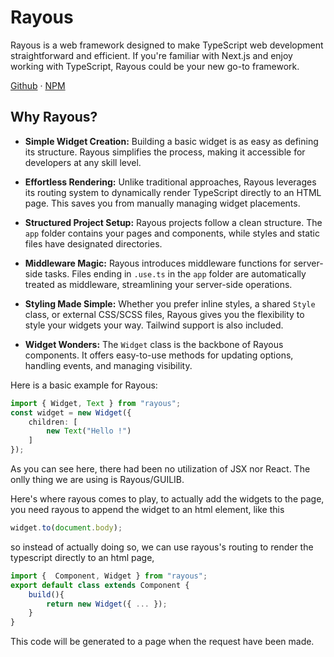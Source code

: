# Rayous

Rayous is a web framework designed to make TypeScript web development straightforward and efficient. If you're familiar with Next.js and enjoy working with TypeScript, Rayous could be your new go-to framework.

[Github](https://github.com/kevinJ045/guilib) · [NPM](https://www.npmjs.com/package/rayous)

## Why Rayous?

-   **Simple Widget Creation:** Building a basic widget is as easy as defining its structure. Rayous simplifies the process, making it accessible for developers at any skill level.
    
-   **Effortless Rendering:** Unlike traditional approaches, Rayous leverages its routing system to dynamically render TypeScript directly to an HTML page. This saves you from manually managing widget placements.
    
-   **Structured Project Setup:** Rayous projects follow a clean structure. The `app` folder contains your pages and components, while styles and static files have designated directories.
    
-   **Middleware Magic:** Rayous introduces middleware functions for server-side tasks. Files ending in `.use.ts` in the `app` folder are automatically treated as middleware, streamlining your server-side operations.
    
-   **Styling Made Simple:** Whether you prefer inline styles, a shared `Style` class, or external CSS/SCSS files, Rayous gives you the flexibility to style your widgets your way. Tailwind support is also included.
    
-   **Widget Wonders:** The `Widget` class is the backbone of Rayous components. It offers easy-to-use methods for updating options, handling events, and managing visibility.

Here is a basic example for Rayous:
```ts
import { Widget, Text } from "rayous";
const widget = new Widget({
	children: [
		new Text("Hello !")
	]
});
```
As you can see here, there had been no utilization of JSX nor React. The onlly thing we are using is Rayous/GUILIB.

Here's where rayous comes to play, to actually add the widgets to the page, you  need rayous to append the widget to an html element, like this
```ts
widget.to(document.body);
```

so instead of actually doing so, we can use rayous's routing to render the typescript directly to an html page, 
```ts
import {  Component, Widget } from "rayous";
export default class extends Component {
	build(){
		return new Widget({ ... });
	}
}
```

This code will be generated to a page when the request have been made.